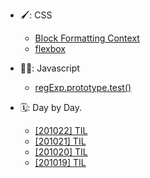 - 🖌: CSS

  - [Block Formatting Context](/docs/css/BFC.md)
  - [flexbox](/docs/css/flexbox.md)

- 👍🏻: Javascript

  - [regExp.prototype.test()](/docs/javascript/Trouble-Shooting-JS.md)

- 🗓: Day by Day.
  - [[201022] TIL](/docs/day-by-day/201022-TIL.md)
  - [[201021] TIL](/docs/day-by-day/201021-TIL.md)
  - [[201020] TIL](/docs/day-by-day/201020-TIL.md)
  - [[201019] TIL](/docs/day-by-day/201019-TIL.md)
